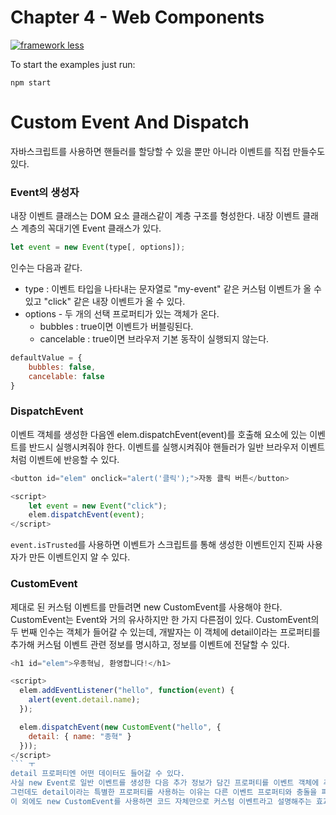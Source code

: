 # Chapter 4 - Web Components

[![framework less](https://file-blyuofkggj.now.sh)](https://github.com/frameworkless-movement/manifesto)

To start the examples just run:
    
    npm start

# Custom Event And Dispatch
자바스크립트를 사용하면 핸들러를 할당할 수 있을 뿐만 아니라 이벤트를 직접 만들수도 있다.

### Event의 생성자
내장 이벤트 클래스는 DOM 요소 클래스같이 계층 구조를 형성한다.
내장 이벤트 클래스 계층의 꼭대기엔 Event 클래스가 있다.
```js
let event = new Event(type[, options]);
```
인수는 다음과 같다.
- type : 이벤트 타입을 나타내는 문자열로 "my-event" 같은 커스텀 이벤트가 올 수 있고 "click" 같은 내장 이벤트가 올 수 있다.
- options - 두 개의 선택 프로퍼티가 있는 객체가 온다.
    - bubbles : true이면 이벤트가 버블링된다.
    - cancelable : true이면 브라우저 기본 동작이 실행되지 않는다.
```js
defaultValue = {
    bubbles: false,
    cancelable: false
}
```

### DispatchEvent
이벤트 객체를 생성한 다음엔 elem.dispatchEvent(event)를 호출해 요소에 있는 이벤트를 반드시 실행시켜줘야 한다.
이벤트를 실행시켜줘야 핸들러가 일반 브라우저 이벤트처럼 이벤트에 반응할 수 있다.
```js
<button id="elem" onclick="alert('클릭');">자동 클릭 버튼</button>

<script>
    let event = new Event("click");
    elem.dispatchEvent(event);
</script>
```

`event.isTrusted`를 사용하면 이벤트가 스크립트를 통해 생성한 이벤트인지 진짜 사용자가 만든 이벤트인지 알 수 있다.

### CustomEvent
제대로 된 커스텀 이벤트를 만들려면 new CustomEvent를 사용해야 한다.
CustomEvent는 Event와 거의 유사하지만 한 가지 다른점이 있다.
CustomEvent의 두 번째 인수는 객체가 들어갈 수 있는데, 개발자는 이 객체에 detail이라는 프로퍼티를 추가해 커스텀 이벤트 관련 정보를 명시하고, 정보를 이벤트에 전달할 수 있다.
```js
<h1 id="elem">우종혁님, 환영합니다!</h1>

<script>
  elem.addEventListener("hello", function(event) {
    alert(event.detail.name);
  });

  elem.dispatchEvent(new CustomEvent("hello", {
    detail: { name: "종혁" }
  }));
</script>
``` ㅜ
detail 프로퍼티엔 어떤 데이터도 들어갈 수 있다.
사실 new Event로 일반 이벤트를 생성한 다음 추가 정보가 담긴 프로퍼티를 이벤트 객체에 추가해주면 되기 때문에 detail 프로퍼티 없이도 충분히 이벤트에 원하는 정보를 추가할 수 있다.
그런데도 detail이라는 특별한 프로퍼티를 사용하는 이유는 다른 이벤트 프로퍼티와 충돌을 피하기 위해서이다.
이 외에도 new CustomEvent를 사용하면 코드 자체만으로 커스텀 이벤트라고 설명해주는 효과가 있다.
